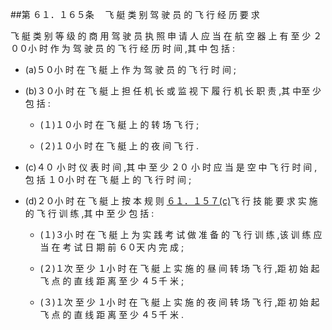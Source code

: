 ##第 ６１．１６５条 　飞 艇 类 别 驾 驶 员 的 飞 行 经 历 要 求

飞 艇 类 别 等 级 的 商 用 驾 驶 员 执 照 申 请 人 应 当 在 航 空 器 上 有 至 少 ２００小 时 作 为 驾 驶 员 的 飞 行 经 历 时 间 ,其 中 包 括 :

- (a)５０小 时 在 飞 艇 上 作 为 驾 驶 员 的 飞 行 时 间 ;

- (b)３０小 时 在 飞 艇 上 担 任 机 长 或 监 视 下 履 行 机 长 职 责 ,其 中至 少 包 括 : 

  + (１)１０小 时 在 飞 艇 上 的 转 场 飞 行 ;

  + (２)１０小 时 在 飞 艇 上 的 夜 间 飞 行 .

- (c)４０ 小 时 仪 表 时 间 ,其 中 至 少 ２０ 小 时 应 当 是 空 中 飞 行 时 间 ,包 括 １０小 时 在 飞 艇 上 的 飞 行 时 间 ;

- (d)２０小 时 在 飞 艇 上 按 本 规 则 [６１．１５７(c)](CCAR.61.157.MD)飞 行 技 能 要 求 实 施 的 飞 行 训 练 ,其 中 至 少 包 括 :

  + (１)３小 时 在 飞 艇 上 为 实 践 考 试 做 准 备 的 飞 行 训 练 ,该 训 练 应 当 在 考 试 日 期 前 ６０天 内 完 成 ;

  + (２)１次 至 少 １小 时 在 飞 艇 上 实 施 的 昼 间 转 场 飞 行 ,距 初 始 起 飞 点 的 直 线 距 离 至 少 ４５千 米 ;

  + (３)１次 至 少 １小 时 在 飞 艇 上 实 施 的 夜 间 转 场 飞 行 ,距 初 始 起 飞 点 的 直 线 距 离 至 少 ４５千 米 .